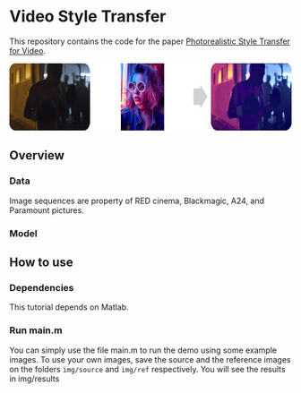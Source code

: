 # Video Style Transfer

This repository contains the code for the paper [Photorealistic Style Transfer for Video](https://www.sciencedirect.com/science/article/pii/S0923596521000953).

<img src="CG3.jpg" alt="cg3"  height="120">


## Overview

### Data
Image sequences are property of RED cinema, Blackmagic, A24, and Paramount pictures.

### Model

## How to use

### Dependencies

This tutorial depends on Matlab. 

### Run main.m

You can simply use the file main.m to run the demo using some example images. To use your own images, save the source and the reference images on the folders `img/source` and `img/ref` respectively.
You will see the results in img/results
